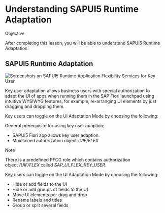 # Understanding SAPUI5 Runtime Adaptation

Objective

After completing this lesson, you will be able to understand SAPUI5 Runtime Adaptation.

## SAPUI5 Runtime Adaptation

![Screenshots on SAPUI5 Runtime Application Flexibility Services for Key User.](https://learning.sap.com/service/media/topic/b703f4bd-ba51-4408-9e3c-97d2b0ca79fd/ADM945_24_en-US_media/ADM945_24_en-US_images/07_03_SAPUI5RuntimeAdaption_001.png "Screenshots on SAPUI5 Runtime Application Flexibility Services for Key User.")

Key user adaptation allows business users with special authorization to adapt the UI of apps when running them in the SAP Fiori launchpad using intuitive WYSIWYG features, for example, re-arranging UI elements by just dragging and dropping them.

Key users can toggle on the UI Adaptation Mode by choosing the following:

General prerequisite for using key user adaption:

- SAPUI5 Fiori app allows key user adaption.
- Maintained authorization object _/UIF/FLEX_

Note

There is a predefined PFCG role which contains authorization object _/UIF/FLEX_ called _SAP_UI_FLEX_KEY_USER_.

Key users can toggle on the UI Adaptation Mode by choosing the following:

- Hide or add fields to the UI
- Hide or add groups of fields to the UI
- Move UI elements per drag and drop
- Rename labels and titles
- Group or split several fields